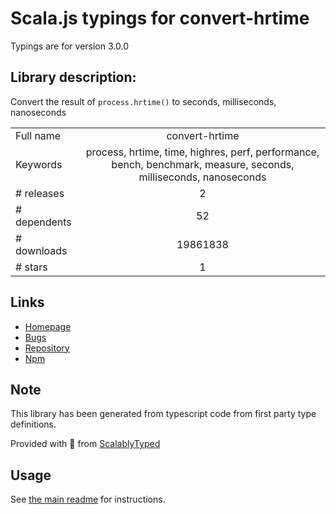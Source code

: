
# Scala.js typings for convert-hrtime

Typings are for version 3.0.0

## Library description:
Convert the result of `process.hrtime()` to seconds, milliseconds, nanoseconds

|                    |                 |
| ------------------ | :-------------: |
| Full name          | convert-hrtime |
| Keywords           | process, hrtime, time, highres, perf, performance, bench, benchmark, measure, seconds, milliseconds, nanoseconds |
| # releases         | 2 |
| # dependents       | 52 |
| # downloads        | 19861838 |
| # stars            | 1 |

## Links
- [Homepage](https://github.com/sindresorhus/convert-hrtime#readme)
- [Bugs](https://github.com/sindresorhus/convert-hrtime/issues)
- [Repository](https://github.com/sindresorhus/convert-hrtime)
- [Npm](https://www.npmjs.com/package/convert-hrtime)
    


## Note
This library has been generated from typescript code from first party type definitions.

Provided with :purple_heart: from [ScalablyTyped](https://github.com/oyvindberg/ScalablyTyped)

## Usage
See [the main readme](../../readme.md) for instructions.


